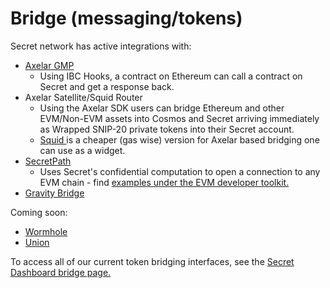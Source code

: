 # Bridge (messaging/tokens)

Secret network has active integrations with:

* [Axelar GMP](https://docs.axelar.dev/dev/general-message-passing/overview)
  * Using IBC Hooks, a contract on Ethereum can call a contract on Secret and get a response back.
* Axelar Satellite/Squid Router
  * Using the Axelar SDK users can bridge Ethereum and other EVM/Non-EVM assets into Cosmos and Secret arriving immediately as Wrapped SNIP-20 private tokens into their Secret account.
  * [Squid ](https://app.squidrouter.com)is a cheaper (gas wise) version for Axelar based bridging one can use as a widget.&#x20;
* [SecretPath](../ethereum-evm-developer-toolkit/basics/cross-chain-messaging/secretpath/)
  * Uses Secret's confidential computation to open a connection to any EVM chain  - find [examples under the EVM developer toolkit.](../ethereum-evm-developer-toolkit/)
* [Gravity Bridge](https://bridge.blockscape.network/)

Coming soon:

* [Wormhole](https://wormhole.com/)
* [Union](https://union.build/)

To access all of our current token bridging interfaces, see the [Secret Dashboard bridge page.](https://dashboard.scrt.network/bridge)
